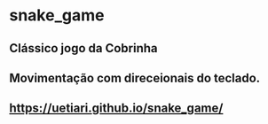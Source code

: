 # snake_game
## Clássico jogo da Cobrinha 
## Movimentação com direceionais do teclado.
## https://uetiari.github.io/snake_game/
